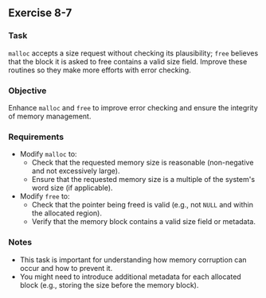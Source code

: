 
## Exercise 8-7

### Task

`malloc` accepts a size request without checking its plausibility; `free` believes that the block it is asked to free contains a valid size field. Improve these routines so they make more efforts with error checking.

### Objective

Enhance `malloc` and `free` to improve error checking and ensure the integrity of memory management.

### Requirements

- Modify `malloc` to:
  - Check that the requested memory size is reasonable (non-negative and not excessively large).
  - Ensure that the requested memory size is a multiple of the system's word size (if applicable).
- Modify `free` to:
  - Check that the pointer being freed is valid (e.g., not `NULL` and within the allocated region).
  - Verify that the memory block contains a valid size field or metadata.

### Notes

- This task is important for understanding how memory corruption can occur and how to prevent it.
- You might need to introduce additional metadata for each allocated block (e.g., storing the size before the memory block).
  
